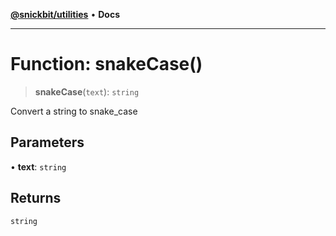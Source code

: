 [**@snickbit/utilities**](../README.md) • **Docs**

***

# Function: snakeCase()

> **snakeCase**(`text`): `string`

Convert a string to snake_case

## Parameters

• **text**: `string`

## Returns

`string`
